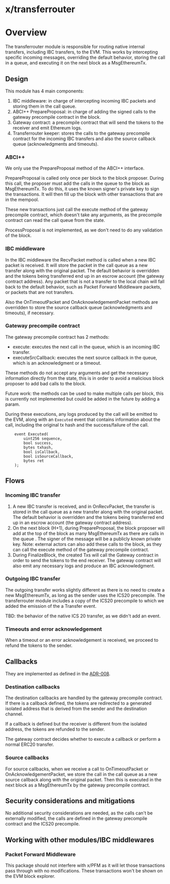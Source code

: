 # x/transferrouter

# Overview

The transferrouter module is responsible for routing native internal transfers, including IBC transfers, to the EVM. This works by intercepting specific incoming messages, overriding the default behavior, storing the call in a queue, and executing it on the next block as a MsgEthereumTx.

## Design

This module has 4 main components:

1. IBC middleware: in charge of intercepting incoming IBC packets and storing them in the call queue.
2. ABCI++ PrepareProposal: in charge of adding the signed calls to the gateway precompile contract in the block.
3. Gateway contract: a precompile contract that will send the tokens to the receiver and emit Ethereum logs.
4. Transferrouter keeper: stores the calls to the gateway precompile contract for the incoming IBC transfers and also the source callback queue (acknowledgments and timeouts).

### ABCI++

We only use the PrepareProposal method of the ABCI++ interface.

PrepareProposal is called only once per block to the block proposer. During this call, the proposer must add the calls in the queue to the block as MsgEthereumTx. To do this, it uses the known signer's private key to sign the transactions. It will then fill up the block with other transactions that are in the mempool.

These new transactions just call the execute method of the gateway precompile contract, which doesn't take any arguments, as the precompile contract can read the call queue from the state.

ProcessProposal is not implemented, as we don't need to do any validation of the block.

### IBC middleware

In the IBC middleware the RecvPacket method is called when a new IBC packet is received. It will store the packet in the call queue as a new transfer along with the original packet. The default behavior is overridden and the tokens being transferred end up in an escrow account (the gateway contract address). Any packet that is not a transfer to the local chain will fall back to the default behavior, such as Packet Forward Middleware packets, or packets that are not transfers.

Also the OnTimeoutPacket and OnAcknowledgementPacket methods are overridden to store the source callback queue (acknowledgments and timeouts), if necessary.

### Gateway precompile contract

The gateway precompile contract has 2 methods:
- execute: executes the next call in the queue, which is an incoming IBC transfer.
- executeSrcCallback: executes the next source callback in the queue, which is an acknowledgment or a timeout.

These methods do not accept any arguments and get the necessary information directly from the state, this is in order to avoid a malicious block proposer to add bad calls to the block.

Future work: the methods can be used to make multiple calls per block, this is currently not implemented but could be added in the future by adding a param.

During these executions, any logs produced by the call will be emitted to the EVM, along with an `Executed` event that contains information about the call, including the original tx hash and the success/failure of the call.

```solidity
    event Executed(
        uint256 sequence,
        bool success,
        bytes txhash,
        bool isCallback,
        bool isSourceCallback,
        bytes ret
    );
```

## Flows

### Incoming IBC transfer

1. A new IBC transfer is received, and in OnRecvPacket, the transfer is stored in the call queue as a new transfer along with the original packet. The default behavior is overridden and the tokens being transferred end up in an escrow account (the gateway contract address).
2. On the next block (H+1), during PrepareProposal, the block proposer will add at the top of the block as many MsgEthereumTx as there are calls in the queue . The signer of the message will be a publicly known private key. Note: external actors can also add these calls to the block, as they can call the execute method of the gateway precompile contract.
3. During FinalizeBlock, the created Txs will call the Gateway contract in order to send the tokens to the end receiver. The gateway contract will also emit any necessary logs and produce an IBC acknowledgment.

### Outgoing IBC transfer

The outgoing transfer works slightly different as there is no need to create a new MsgEthereumTx, as long as the sender uses the ICS20 precompile. The transferrouter module includes a copy of the ICS20 precompile to which we added the emission of the a Transfer event.

TBD: the behavior of the native ICS 20 transfer, as we didn't add an event.

### Timeouts and error acknowledgement

When a timeout or an error acknowledgement is received, we proceed to refund the tokens to the sender.

## Callbacks

They are implemented as defined in the [ADR-008](https://github.com/cosmos/ibc-go/blob/main/docs/architecture/adr-008-app-caller-cbs.md).

### Destination callbacks

The destination callbacks are handled by the gateway precompile contract. If there is a callback defined, the tokens are redirected to a generated isolated address that is derived from the sender and the destination channel.

If a callback is defined but the receiver is different from the isolated address, the tokens are refunded to the sender.

The gateway contract decides whether to execute a callback or perform a normal ERC20 transfer.

### Source callbacks

For source callbacks, when we receive a call to OnTimeoutPacket or OnAcknowledgementPacket, we store the call in the call queue as a new source callback along with the original packet. Then this is executed in the next block as a MsgEthereumTx by the gateway precompile contract.


## Security considerations and mitigations

No additional security considerations are needed, as the calls can't be externally modified, the calls are defined in the gateway precompile contract and the ICS20 precompile.

## Working with other modules/IBC middlewares

### Packet Forward Middleware

This package should not interfere with x/PFM as it will let those transactions pass through with no modifications. These transactions won't be shown on the EVM block explorer.